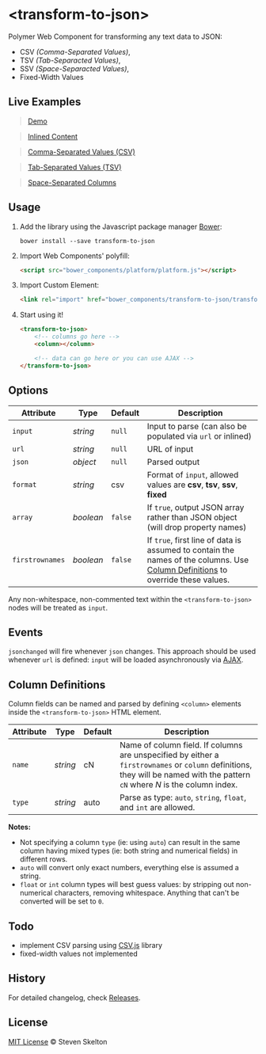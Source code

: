 &lt;transform-to-json&gt;
=============

Polymer Web Component for transforming any text data to JSON:
- CSV _(Comma-Separated Values)_,
- TSV _(Tab-Separacted Values)_,
- SSV _(Space-Separacted Values)_,
- Fixed-Width Values

## Live Examples

> [Demo](http://files.stevenskelton.ca/transform-to-json/examples/demo.html)

> [Inlined Content](http://files.stevenskelton.ca/transform-to-json/examples/inline.html)

> [Comma-Separated Values (CSV)](http://files.stevenskelton.ca/transform-to-json/examples/csv.html)

> [Tab-Separated Values (TSV)](http://files.stevenskelton.ca/transform-to-json/examples/tsv.html)

> [Space-Separated Columns](http://files.stevenskelton.ca/transform-to-json/examples/ssv.html)

## Usage

1. Add the library using the Javascript package manager [Bower](http://bower.io/):

	```bower install --save transform-to-json```

2. Import Web Components' polyfill:

	```html
	<script src="bower_components/platform/platform.js"></script>
	```

3. Import Custom Element:

	```html
	<link rel="import" href="bower_components/transform-to-json/transform-to-json.html">
	```

4. Start using it!

	```html
	<transform-to-json>
		<!-- columns go here -->
		<column></column>

		<!-- data can go here or you can use AJAX -->
	</transform-to-json>
	```

## Options

Attribute			| Type			| Default		| Description
---					| ---			| ---			| ---
`input`				| *string*		| `null`		| Input to parse (can also be populated via `url` or inlined)
`url`				| *string*		| `null`		| URL of input
`json`				| *object*		| `null`		| Parsed output
`format`			| *string*		| csv			| Format of `input`, allowed values are __csv__, __tsv__, __ssv__, __fixed__
`array`				| *boolean*		| `false`		| If `true`, output JSON array rather than JSON object (will drop property names)
`firstrownames`		| *boolean*		| `false`		| If `true`, first line of data is assumed to contain the names of the columns. Use [Column Definitions](#column-definitions) to override these values.

Any non-whitespace, non-commented text within the `<transform-to-json>` nodes will be treated as `input`.

## Events

`jsonchanged` will fire whenever `json` changes.  This approach should be used whenever `url` is defined: `input` will be loaded asynchronously via [AJAX](#ajax).

## Column Definitions

Column fields can be named and parsed by defining `<column>` elements inside the `<transform-to-json>` HTML element.

Attribute			| Type			| Default		| Description
---					| ---			| ---			| ---
`name`				| *string*		| cN			| Name of column field. If columns are unspecified by either a `firstrownames` or `column` definitions, they will be named with the pattern `cN` where _N_ is the column index.
`type`				| *string*		| auto			| Parse as type: `auto`, `string`, `float`, and `int` are allowed.

__Notes:__
- Not specifying a column `type` (ie: using `auto`) can result in the same column having mixed types (ie: both string and numerical fields) in different rows.
- `auto` will convert only exact numbers, everything else is assumed a string.
- `float` or `int` column types will best guess values: by stripping out non-numerical characters, removing whitespace.  Anything that can't be converted will be set to `0`.

## Todo

- implement CSV parsing using [CSV.js](https://github.com/knrz/CSV.js) library
- fixed-width values not implemented

## History

For detailed changelog, check [Releases](https://github.com/stevenrskelton/convert-to-json/releases).

## License

[MIT License](http://opensource.org/licenses/MIT) © Steven Skelton
